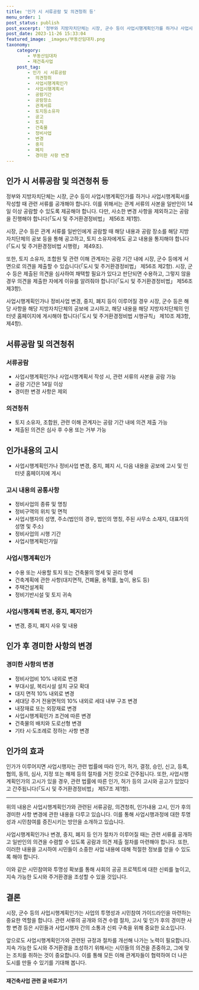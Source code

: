 ```yaml
---
title: '인가 시 서류공람 및 의견청취 등'
menu_order: 1
post_status: publish
post_excerpt: '정부와 지방자치단체는 시장, 군수 등이 사업시행계획인가를 하거나 사업시행계획서를 작성할 때 관련 서류를 공개해야 합니다. 이를 위해서는 관계 서류의 사본을 일반인이 14일 이상 공람할 수 있도록 제공해야 합니다. 다만, 사소한 변경 사항을 제외하고는 공람을 진행해야 합니다  도시 및 주거환경정비법  제56조 제1항 .'
post_date: 2023-11-26 15:33:04
featured_image: _images/부동산임대차.png
taxonomy:
    category:
        - 부동산임대차
        - 재건축사업
    post_tag:
        - 인가 시 서류공람
        -  의견청취
        -  사업시행계획인가
        -  사업시행계획서
        -  공람기간
        -  공람장소
        -  관계서류
        -  토지등소유자
        -  공고
        -  토지
        -  건축물
        -  정비사업
        -  변경
        -  중지
        -  폐지
        -  경미한 사항 변경
---
```


## **인가 시 서류공람 및 의견청취 등**

정부와 지방자치단체는 시장, 군수 등이 사업시행계획인가를 하거나 사업시행계획서를 작성할 때 관련 서류를 공개해야 합니다. 이를 위해서는 관계 서류의 사본을 일반인이 14일 이상 공람할 수 있도록 제공해야 합니다. 다만, 사소한 변경 사항을 제외하고는 공람을 진행해야 합니다(「도시 및 주거환경정비법」 제56조 제1항).

시장, 군수 등은 관계 서류를 일반인에게 공람할 때 해당 내용과 공람 장소를 해당 지방자치단체의 공보 등을 통해 공고하고, 토지 소유자에게도 공고 내용을 통지해야 합니다(「도시 및 주거환경정비법 시행령」 제49조).

또한, 토지 소유자, 조합원 및 관련 이해 관계자는 공람 기간 내에 시장, 군수 등에게 서면으로 의견을 제출할 수 있습니다(「도시 및 주거환경정비법」 제56조 제2항). 시장, 군수 등은 제출된 의견을 심사하여 채택할 필요가 있다고 판단되면 수용하고, 그렇지 않을 경우 의견을 제출한 자에게 이유를 알려줘야 합니다(「도시 및 주거환경정비법」 제56조 제3항).

사업시행계획인가나 정비사업 변경, 중지, 폐지 등이 이루어질 경우 시장, 군수 등은 해당 사항을 해당 지방자치단체의 공보에 고시하고, 해당 내용을 해당 지방자치단체의 인터넷 홈페이지에 게시해야 합니다(「도시 및 주거환경정비법 시행규칙」 제10조 제3항, 제4항).

## **서류공람 및 의견청취**

### 서류공람

- 사업시행계획인가나 사업시행계획서 작성 시, 관련 서류의 사본을 공람 가능
- 공람 기간은 14일 이상
- 경미한 변경 사항은 제외

### 의견청취

- 토지 소유자, 조합원, 관련 이해 관계자는 공람 기간 내에 의견 제출 가능
- 제출된 의견은 심사 후 수용 또는 거부 가능

## **인가내용의 고시**

- 사업시행계획인가나 정비사업 변경, 중지, 폐지 시, 다음 내용을 공보에 고시 및 인터넷 홈페이지에 게시

### 고시 내용의 공통사항

- 정비사업의 종류 및 명칭
- 정비구역의 위치 및 면적
- 사업시행자의 성명, 주소(법인의 경우, 법인의 명칭, 주된 사무소 소재지, 대표자의 성명 및 주소)
- 정비사업의 시행 기간
- 사업시행계획인가일

### 사업시행계획인가

- 수용 또는 사용할 토지 또는 건축물의 명세 및 권리 명세
- 건축계획에 관한 사항(대지면적, 건폐율, 용적률, 높이, 용도 등)
- 주택건설계획
- 정비기반시설 및 토지 귀속

### 사업시행계획 변경, 중지, 폐지인가

- 변경, 중지, 폐지 사유 및 내용

## **인가 후 경미한 사항의 변경**

### 경미한 사항의 변경

- 정비사업비 10% 내외로 변경
- 부대시설, 복리시설 설치 규모 확대
- 대지 면적 10% 내외로 변경
- 세대당 주거 전용면적의 10% 내외로 세대 내부 구조 변경
- 내장재료 또는 외장재료 변경
- 사업시행계획인가 조건에 따른 변경
- 건축물의 배치와 도로선형 변경
- 기타 시·도조례로 정하는 사항 변경

## **인가의 효과**

인가가 이루어지면 사업시행자는 관련 법률에 따라 인가, 허가, 결정, 승인, 신고, 등록, 협의, 동의, 심사, 지정 또는 해제 등의 절차를 거친 것으로 간주됩니다. 또한, 사업시행계획인가의 고시가 있을 경우, 관련 법률에 따른 인가, 허가 등의 고시와 공고가 있었다고 간주됩니다(「도시 및 주거환경정비법」 제57조 제1항).

---

위의 내용은 사업시행계획인가와 관련된 서류공람, 의견청취, 인가내용 고시, 인가 후의 경미한 사항 변경에 관한 내용을 다루고 있습니다. 이를 통해 사업시행과정에 대한 투명성과 시민참여를 증진시키는 방안을 소개하고 있습니다.

사업시행계획인가나 변경, 중지, 폐지 등 인가 절차가 이루어질 때는 관련 서류를 공개하고 일반인의 의견을 수렴할 수 있도록 공람과 의견 제출 절차를 마련해야 합니다. 또한, 이러한 내용을 고시하여 시민들이 소중한 사업 내용에 대해 적절한 정보를 얻을 수 있도록 해야 합니다.

이와 같은 시민참여와 투명성 확보를 통해 사회의 공공 프로젝트에 대한 신뢰를 높이고, 지속 가능한 도시와 주거환경을 조성할 수 있을 것입니다.

## **결론**

시장, 군수 등의 사업시행계획인가는 사업의 투명성과 시민참여 가이드라인을 마련하는 중요한 역할을 합니다. 관련 서류의 공개와 의견 수렴 절차, 고시 및 인가 후의 경미한 사항 변경 등은 시민들과 사업시행자 간의 소통과 신뢰 구축을 위해 중요한 요소입니다.

앞으로도 사업시행계획인가와 관련된 규정과 절차를 개선해 나가는 노력이 필요합니다. 지속 가능한 도시와 주거환경을 조성하기 위해서는 시민들의 의견을 존중하고, 그에 맞는 조치를 취하는 것이 중요합니다. 이를 통해 모든 이해 관계자들이 협력하여 더 나은 도시를 만들 수 있기를 기대해 봅니다.
<!-- wp:separator -->
<hr class="wp-block-separator has-alpha-channel-opacity"/>
<!-- /wp:separator -->

<!-- wp:group {"backgroundColor":"base","layout":{"type":"constrained"}} -->
<div class="wp-block-group has-base-background-color has-background"><!-- wp:paragraph {"align":"center","fontSize":"medium"} -->
<p class="has-text-align-center has-large-font-size"><strong>재건축사업 관련 글 바로가기</strong></p>
<!-- /wp:paragraph -->


<!-- wp:latest-posts
{"categories":[{"id":27267,"count":19,"description":"","link":"https://uknowlaw.com/category/%ec%9e%ac%ea%b1%b4%ec%b6%95%ec%82%ac%ec%97%85/","name":"재건축사업","slug":"재건축사업","taxonomy":"category","parent":0,"meta":[],"_links":{"self":[{"href":"https://uknowlaw.com/wp-json/wp/v2/categories/27267"}],"collection":[{"href":"https://uknowlaw.com/wp-json/wp/v2/categories"}],"about":[{"href":"https://uknowlaw.com/wp-json/wp/v2/taxonomies/category"}],"wp:post_type":[{"href":"https://uknowlaw.com/wp-json/wp/v2/posts?categories=27267"}],"curies":[{"name":"wp","href":"https://api.w.org/{rel}","templated":true}]}}],"postsToShow":100,"excerptLength":28,"postLayout":"grid","columns":2,"featuredImageAlign":"left","featuredImageSizeSlug":"large","fontSize":"small"} /--></div>
<!-- /wp:group -->